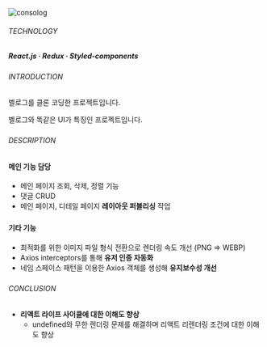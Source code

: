 ![consolog](https://github.com/jhchoi1182/portfolio/assets/116577489/69fe1384-27fd-4828-97e5-2afb5cbe4e24)

###### TECHNOLOGY

##### React.js · Redux · Styled-components

###

###### INTRODUCTION

벨로그를 클론 코딩한 프로젝트입니다.

벨로그와 똑같은 UI가 특징인 프로젝트입니다.

###

###### DESCRIPTION

#### 메인 기능 담당

- 메인 페이지 조회, 삭제, 정렬 기능
- 댓글 CRUD
- 메인 페이지, 디테일 페이지 **레이아웃 퍼블리싱** 작업

###

#### 기타 기능

- 최적화를 위한 이미지 파일 형식 전환으로 렌더링 속도 개선 (PNG ⇒ WEBP)
- Axios interceptors를 통해 **유저 인증 자동화**
- 네임 스페이스 패턴을 이용한 Axios 객체를 생성해 **유지보수성 개선**

###

###### CONCLUSION

- **리액트 라이프 사이클에 대한 이해도 향상**
  - undefined와 무한 렌더링 문제를 해결하며 리액트 리렌더링 조건에 대한 이해도 향상

